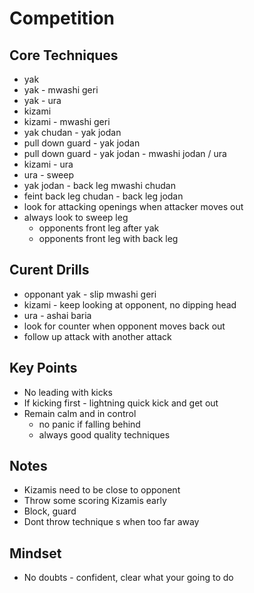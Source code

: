 # Competition

## Core Techniques

* yak
* yak - mwashi geri
* yak - ura
* kizami
* kizami - mwashi geri
* yak chudan - yak jodan
* pull down guard - yak jodan
* pull down guard - yak jodan - mwashi jodan / ura 
* kizami - ura
* ura - sweep
* yak jodan - back leg mwashi chudan
* feint back leg chudan - back leg jodan
* look for attacking openings when attacker moves out
* always look to sweep leg
  * opponents front leg after yak
  * opponents front leg with back leg


## Curent Drills

* opponant yak - slip mwashi geri
* kizami - keep looking at opponent, no dipping head
* ura - ashai baria
* look for counter when opponent moves back out
* follow up attack with another attack

## Key Points

* No leading with kicks
* If kicking first - lightning quick kick and get out
* Remain calm and in control
  * no panic if falling behind
  * always good quality techniques

## Notes

* Kizamis need to be close to opponent
* Throw some scoring Kizamis early
* Block, guard
* Dont throw technique s when too far away

## Mindset

* No doubts - confident, clear what your going to do
